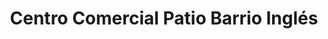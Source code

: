---
title: "Centro Comercial Patio Barrio Inglés"
url: /temuco/centro-comercial-patio-barrio-ingles/
shop: Allgemein
---